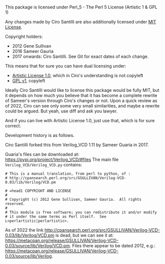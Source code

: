 This package is licensed under Perl_5 - The Perl 5 License (Artistic 1 & GPL 1)

Any changes made by Ciro Santilli are also additionally licensed under [MIT License](https://en.wikipedia.org/wiki/MIT_License).

Copyright holders:

* 2012 Gene Sullivan
* 2016 Sameer Gauria
* 2017 onwards: Ciro Santilli. See Git for exact dates of each change.

This means that for sure you can have dual licensing under:

* [Artistic License 1.0](https://en.wikipedia.org/wiki/Artistic_License), which in Ciro's understanding is not copyleft
* [GPL v1](https://en.wikipedia.org/wiki/GNU_General_Public_License#Version_1), copyleft

Ideally Ciro Santilli would like to license this package would be fully MIT, but it depends on how much you believe that it has become a complete rewrite of Sameer's version through Ciro's changes or not. Upon a quick review as of 2022, Ciro can see only some very small similarities, and maybe a rewrite could be argued. But yeah, use diff and ask you lawyer.

And if you can live with Artistic License 1.0, just use that, which is for sure correct.

Development history is as follows.

Ciro Santilli forked this from Verilog_VCD 1.11 by Sameer Guaria in 2017.

Guaria's files can be downloaded at: <https://pypi.org/project/Verilog_VCD/#files> The main file `Verilog_VCD/Verilog_VCD.py` contains:

```
# This is a manual translation, from perl to python, of :
# http://cpansearch.perl.org/src/GSULLIVAN/Verilog-VCD-0.03/lib/Verilog/VCD.pm 

# =head1 COPYRIGHT AND LICENSE
#
# Copyright (c) 2012 Gene Sullivan, Sameer Gauria.  All rights reserved.
#
# This module is free software; you can redistribute it and/or modify
# it under the same terms as Perl itself.  See L<perlartistic|perlartistic>.
```

As of 2022 the link <http://cpansearch.perl.org/src/GSULLIVAN/Verilog-VCD-0.03/lib/Verilog/VCD.pm> is dead, but we can see it at: <https://metacpan.org/release/GSULLIVAN/Verilog-VCD-0.03/source/lib/Verilog/VCD.pm>. Files there appear to be dated 2012, e.g.: <https://metacpan.org/release/GSULLIVAN/Verilog-VCD-0.03/source/lib/Verilog>.
